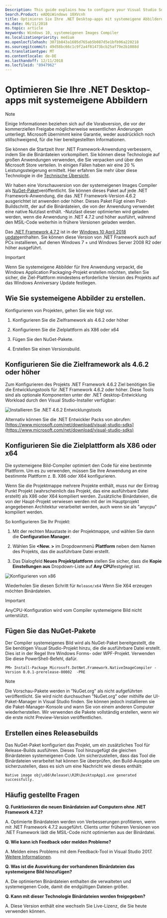 ```yaml
---
Description: This guide explains how to configure your Visual Studio Solution to optimize the application binaries with native images.
Search.Product: eADQiWindows 10XVcnh
title: Optimieren Sie Ihre .NET Desktop-apps mit systemeigene Abbildern
ms.date: 06/11/2018
ms.topic: article
keywords: Windows 10, systemeigenen Images Compiler
ms.localizationpriority: medium
ms.openlocfilehash: 3071b843a1605d765ab5b087d5e1bfb96a220218
ms.sourcegitcommit: 49d58bc66c1c9f2a4f81473bcb25af79e2b1088d
ms.translationtype: MT
ms.contentlocale: de-DE
ms.lasthandoff: 12/11/2018
ms.locfileid: "8947962"
---
```

# <a name="optimize-your-net-desktop-apps-with-native-images"></a>Optimieren Sie Ihre .NET Desktop-apps mit systemeigene Abbildern

> [!NOTE]
> Einige Informationen beziehen sich auf die Vorabversion, die vor der kommerziellen Freigabe möglicherweise wesentlichen Änderungen unterliegt. Microsoft übernimmt keine Garantie, weder ausdrücklich noch stillschweigend, für die hier bereitgestellten Informationen.

Sie können die Startzeit Ihrer .NET Framework-Anwendung verbessern, indem Sie die Binärdateien vorkompiliert. Sie können diese Technologie auf großen Anwendungen verwenden, die Sie verpacken und über den Microsoft Store verteilen. In einigen Fällen haben wir eine 20 % Leistungssteigerung ermittelt. Hier erfahren Sie mehr über diese Technologie in die [Technische Übersicht](https://github.com/dotnet/coreclr/blob/master/Documentation/botr/readytorun-overview.md).

Wir haben eine Vorschauversion von der systemeigenen Images Compiler als [NuGet-Paket](https://www.nuget.org/packages/Microsoft.DotNet.Framework.NativeImageCompiler)veröffentlicht. Sie können dieses Paket auf jede .NET Framework-Anwendung, die das .NET Framework-Version 4.6.2 ausgerichtet ist anwenden oder höher. Dieses Paket Fügt einen Post-Buildschritt, der auf die Binärdateien, die von der Anwendung verwendet eine native Nutzlast enthält. -Nutzlast dieser optimierten wird geladen werden, wenn die Anwendung in .NET 4.7.2 und höher ausführt, während den MSIL-Code weiterhin in frühere Versionen geladen werden.

Das [.NET Framework 4.7.2](https://blogs.msdn.microsoft.com/dotnet/2018/04/30/announcing-the-net-framework-4-7-2/) ist in der [Windows 10 April 2018 update](https://blogs.windows.com/windowsexperience/2018/04/30/how-to-get-the-windows-10-april-2018-update/)enthalten. Sie können diese Version von .NET Framework auch auf PCs installieren, auf denen Windows 7 + und Windows Server 2008 R2 oder höher ausgeführt.

> [!IMPORTANT]
> Wenn Sie systemeigene Abbilder für Ihre Anwendung verpackt, die Windows Application Packaging-Projekt erstellen möchten, stellen Sie sicher, die Ziel-Plattform mindestens erforderliche Version des Projekts auf das Windows Anniversary Update festlegen.

## <a name="how-to-produce-native-images"></a>Wie Sie systemeigene Abbilder zu erstellen.

Konfigurieren von Projekten, gehen Sie wie folgt vor.

1. Konfigurieren Sie die Zielframework als 4.6.2 oder höher

2. Konfigurieren Sie die Zielplattform als X86 oder x64 

3. Fügen Sie den NuGet-Pakete.

4. Erstellen Sie einen Versionsbuild.

## <a name="configure-the-target-framework-as-462-or-above"></a>Konfigurieren Sie die Zielframework als 4.6.2 oder höher

Zum Konfigurieren des Projekts .NET Framework 4.6.2 Ziel benötigen Sie die Entwicklungstools für .NET Framework 4.6.2 oder höher. Diese Tools sind als optionale Komponenten unter der .NET desktop-Entwicklung Workload durch den Visual Studio-Installer verfügbar:

![Installieren Sie .NET 4.6.2 Entwicklungstools](images/desktop-to-uwp/install-4.6.2-devpack.png)

Alternativ können Sie die .NET Entwickler Packs von abrufen:[https://www.microsoft.com/net/download/visual-studio-sdks](https://www.microsoft.com/net/download/visual-studio-sdks)

## <a name="configure-the-target-platform-as-x86-or-x64"></a>Konfigurieren Sie die Zielplattform als X86 oder x64

Die systemeigene Bild-Compiler optimiert den Code für eine bestimmte Plattform. Um es zu verwenden, müssen Sie Ihre Anwendung an eine bestimmte Plattform z. B. X86 oder X64 konfigurieren.

Wenn Sie die Projektmappe mehrere Projekte enthält, muss nur der Eintrag Punkt Projekt (wahrscheinlich das Projekt, das eine ausführbare Datei erstellt) als X86 oder X64 kompiliert werden. Zusätzliche Binärdateien, die von der Haupt-Projekt verwiesen werden mit der im Hauptprojekt angegebenen Architektur verarbeitet werden, auch wenn sie als "anycpu" kompiliert werden.

So konfigurieren Sie Ihr Projekt:

1. Mit der rechten Maustaste in der Projektmappe, und wählen Sie dann die **Configuration Manager**.

2. Wählen Sie **<New. >** im Dropdownmenü **Plattform** neben dem Namen des Projekts, das die ausführbare Datei erstellt.

3. Das Dialogfeld **Neues Projektplattform** stellen Sie sicher, dass die **Kopie Einstellungen aus** Dropdown-Liste auf **Any CPU**festgelegt ist.

![Konfigurieren von x86](images/desktop-to-uwp/configure-x86.png)

Wiederholen Sie diesen Schritt für `Release/x64` Wenn Sie X64 erzeugen möchten Binärdateien.

>[!IMPORTANT]
> AnyCPU-Konfiguration wird vom Compiler systemeigene Bild nicht unterstützt.

## <a name="add-the-nuget-packages"></a>Fügen Sie das NuGet-Pakete

Der Compiler systemeigenes Bild wird als NuGet-Paket bereitgestellt, die Sie benötigen Visual Studio-Projekt hinzu, die die ausführbare Datei erstellt. Dies ist in der Regel Ihre Windows Forms- oder WPF-Projekt. Verwenden Sie diese PowerShell-Befehl, dafür.

```PS
PM> Install-Package Microsoft.DotNet.Framework.NativeImageCompiler -Version 0.0.1-prerelease-00002  -PRE
```

> [!NOTE]
> Die Vorschau-Pakete werden in "NuGet.org" als nicht aufgeführten veröffentlicht. Sie wird nicht durchsuchen "NuGet.org" oder mithilfe der UI-Paket-Manager in Visual Studio finden. Sie können jedoch installieren sie die Paket-Manager-Konsole und wann Sie von einem anderen Computer wiederherstellen. Wir verwenden die Pakete vollständig erstellen, wenn wir die erste nicht Preview-Version veröffentlichen.

## <a name="create-a-release-build"></a>Erstellen eines Releasebuilds

Das NuGet-Paket konfiguriert das Projekt, um ein zusätzliches Tool für Release-Builds ausführen. Dieses Tool hinzugefügt die gleichen Binärdateien systemeigenen Code.
Um sicherzustellen, dass das Tool die Binärdateien verarbeitet hat können Sie überprüfen, den Build-Ausgabe um sicherzustellen, dass es sich um eine Nachricht wie dieses enthält:

```
Native image obj\x86\Release\\R2R\DesktopApp1.exe generated successfully.
```

## <a name="faq"></a>Häufig gestellte Fragen

**Q. Funktionieren die neuen Binärdateien auf Computern ohne .NET Framework 4.7.2?**

A. Optimierte Binärdateien werden von Verbesserungen profitieren, wenn mit .NET Framework 4.7.2 ausgeführt. Clients unter früheren Versionen von .NET Framework lädt die MSIL-Code nicht optimierten aus der Binärdatei.

**Q. Wie kann ich Feedback oder melden Probleme?**

A. Melden eines Problems mit dem Feedback-Tool in Visual Studio 2017. [Weitere Informationen](https://docs.microsoft.com/visualstudio/ide/how-to-report-a-problem-with-visual-studio-2017).

**Q. Was ist die Auswirkung der vorhandenen Binärdateien das systemeigene Bild hinzufügen?**

A. Die optimierten Binärdateien enthalten die verwalteten und systemeigenen Code, damit die endgültigen Dateien größer.

**Q. Kann mit dieser Technologie Binärdateien werden freigegeben?**

A. Diese Version enthält eine wechseln Sie Live-Lizenz, die Sie heute verwenden können.
